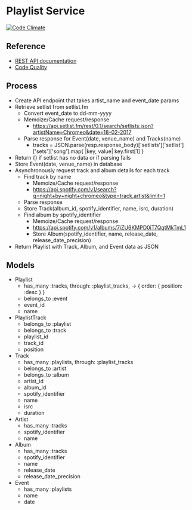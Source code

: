 # Playlist Service

[![Code Climate](https://codeclimate.com/github/Crossvader/playlist/badges/gpa.svg)](https://codeclimate.com/github/Crossvader/PlaylistService)

## Reference

 * [REST API documentation](http://docs.crossvader.apiary.io/)
 * [Code Quality](https://codeclimate.com/github/Crossvader/PlaylistService)

## Process

 * Create API endpoint that takes artist_name and event_date params
 * Retrieve setlist from setlist.fm
   - Convert event_date to dd-mm-yyyy
   - Memoize/Cache request/response
     - https://api.setlist.fm/rest/0.1/search/setlists.json?artistName=Chromeo&date=18-02-2017
   - Parse response for Event(date, venue_name) and Tracks(name)
     - tracks = JSON.parse(resp.response_body)['setlists']['setlist']['sets']['song'].map{ |key, value| key.first[1] }
 * Return {} if setlist has no data or if parsing fails
 * Store Event(date, venue_name) in database
 * Asynchronously request track and album details for each track
   - Find track by name
     - Memoize/Cache request/response
     - https://api.spotify.com/v1/search?q=night+by+night+chromeo&type=track,artist&limit=1
   - Parse response
   - Store Track(album_id, spotify_identifier, name, isrc, duration)
   - Find album by spotify_identifier
     - Memoize/Cache request/response
     - https://api.spotify.com/v1/albums/7iZU6KMPD0iT7QqtMkTmL1
     - Store Album(spotify_identifier, name, release_date, release_date_precision)
  * Return Playlist with Track, Album, and Event data as JSON

## Models

 * Playlist
   - has_many :tracks, through: :playlist_tracks, -> { order: { position: :desc } }
   - belongs_to :event
   - event_id
   - name
 * PlaylistTrack
   - belongs_to :playlist
   - belongs_to :track
   - playlist_id
   - track_id
   - position
 * Track
   - has_many :playlists, through: :playlist_tracks
   - belongs_to :artist
   - belongs_to :album
   - artist_id
   - album_id
   - spotify_identifier
   - name
   - isrc
   - duration
 * Artist
   - has_many :tracks
   - spotify_identifier
   - name
 * Album
   - has_many :tracks
   - spotify_identifier
   - name
   - release_date
   - release_date_precision
 * Event
   - has_many :playlists
   - name
   - date
